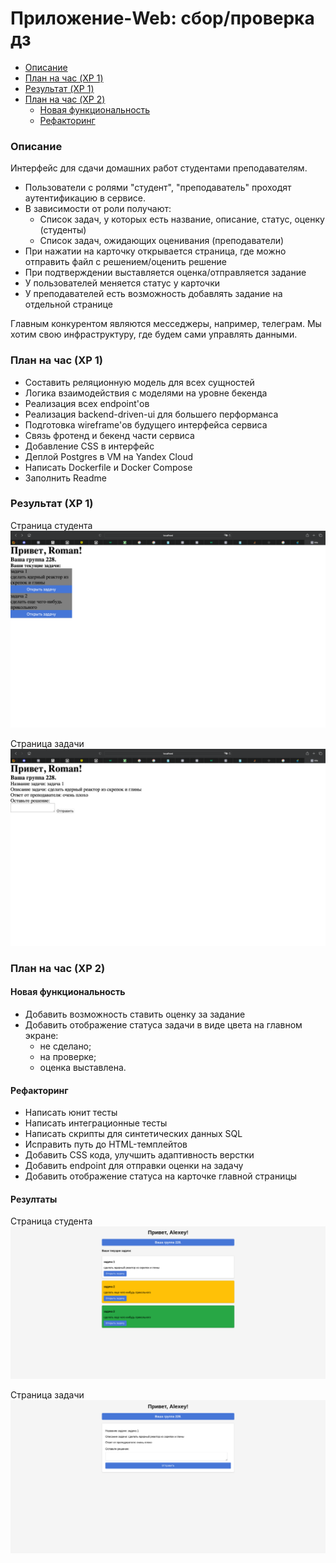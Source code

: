 # Приложение-Web: сбор/проверка дз

- [Описание](#описание)
- [План на час (XP 1)](#план-на-час)
- [Результат (XP 1)](#результат)
- [План на час (XP 2)](#план-на-час-xp-2)
  - [Новая функциональность](#новая-функциональность)
  - [Рефакторинг](#рефакторинг)

### Описание

Интерфейс для сдачи домашних работ студентами преподавателям.

- Пользователи с ролями "студент", "преподаватель" проходят аутентификацию в сервисе.
- В зависимости от роли получают:
  - Список задач, у которых есть название, описание, статус, оценку (студенты)
  - Список задач, ожидающих оценивания (преподаватели)
- При нажатии на карточку открывается страница, где можно отправить файл с решением/оценить решение
- При подтверждении выставляется оценка/отправляется задание
- У пользователей меняется статус у карточки
- У преподавателей есть возможность добавлять задание на отдельной странице

Главным конкурентом являются месседжеры, например, телеграм. Мы хотим свою инфраструктуру, где будем сами управлять данными.

### План на час (XP 1)

- Составить реляционную модель для всех сущностей
- Логика взаимодействия с моделями на уровне бекенда
- Реализация всех endpoint'ов
- Реализация backend-driven-ui для большего перформанса
- Подготовка wireframe'ов будущего интерфейса сервиса
- Связь фротенд и бекенд части сервиса
- Добавление CSS в интерфейс
- Деплой Postgres в VM на Yandex Cloud
- Написать Dockerfile и Docker Compose
- Заполнить Readme

### Результат (XP 1)
Страница студента
![home1.png](img/home1.png)

Страница задачи
![task1.png](img/task1.png)

### План на час (XP 2)

#### Новая функциональность
- Добавить возможность ставить оценку за задание
- Добавить отображение статуса задачи в виде цвета на главном экране:
  - не сделано;
  - на проверке;
  - оценка выставлена.

#### Рефакторинг
- Написать юнит тесты
- Написать интеграционные тесты
- Написать скрипты для синтетических данных SQL
- Исправить путь до HTML-темплейтов
- Добавить CSS кода, улучшить адаптивность верстки
- Добавить endpoint для отправки оценки на задачу
- Добавить отображение статуса на карточке главной страницы

#### Резултаты

Страница студента
![home2.png](img/home2.png)

Страница задачи
![task2.png](img/task2.png)